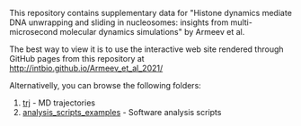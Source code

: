 This repository contains supplementary data for 
"Histone dynamics mediate DNA unwrapping and sliding in nucleosomes: insights from multi-microsecond molecular dynamics simulations" by Armeev et al.

The best way to view it is to use the interactive web site rendered through GitHub pages from this repository at http://intbio.github.io/Armeev_et_al_2021/

Alternativelly, you can browse the following folders:
1. [trj](trj) - MD trajectories
2. [analysis_scripts_examples](analysis_scripts_examples) - Software analysis scripts


